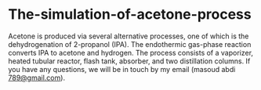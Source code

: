 # The-simulation-of-acetone-process
 Acetone is produced via several alternative processes, one of which is the dehydrogenation of 2-propanol (IPA).
 The endothermic gas-phase reaction converts IPA to acetone and hydrogen. The process consists of a vaporizer, heated tubular reactor, flash tank, absorber, and two distillation columns.
If you have any questions, we will be in touch by my email (masoud abdi 789@gmail.com).
